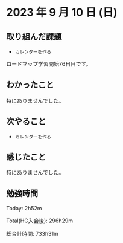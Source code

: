 # 2023 年 9 月 10 日 (日)

## 取り組んだ課題

- `カレンダーを作る`

ロードマップ学習開始76日目です。

## わかったこと

特にありませんでした。

## 次やること

- `カレンダーを作る`

## 感じたこと

特にありませんでした。

## 勉強時間

Today: 2h52m

Total(HC入会後): 296h29m

総合計時間: 733h31m
